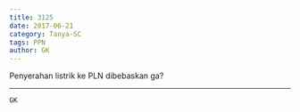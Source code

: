 ```yaml
---
title: 3125
date: 2017-06-21
category: Tanya-SC
tags: PPN
author: GK
---
```


Penyerahan listrik ke PLN dibebaskan ga?

---



`GK`
